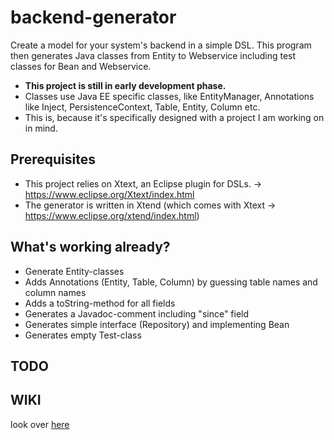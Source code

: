 backend-generator
=================

Create a model for your system's backend in a simple DSL. This program then generates Java classes from Entity to Webservice including test classes for Bean and Webservice.

* **This project is still in early development phase.**
* Classes use Java EE specific classes, like EntityManager, Annotations like Inject, PersistenceContext, Table, Entity, Column etc.
* This is, because it's specifically designed with a project I am working on in mind.

Prerequisites
-------------
* This project relies on Xtext, an Eclipse plugin for DSLs.
  -> https://www.eclipse.org/Xtext/index.html
* The generator is written in Xtend (which comes with Xtext
  -> https://www.eclipse.org/xtend/index.html)

What's working already?
-----------------------
* Generate Entity-classes
* Adds Annotations (Entity, Table, Column) by guessing table names and column names
* Adds a toString-method for all fields 
* Generates a Javadoc-comment including "since" field
* Generates simple interface (Repository) and implementing Bean
* Generates empty Test-class

TODO
----

WIKI
----
look over [here](https://github.com/michaelpoetz/backend-generator/wiki)
